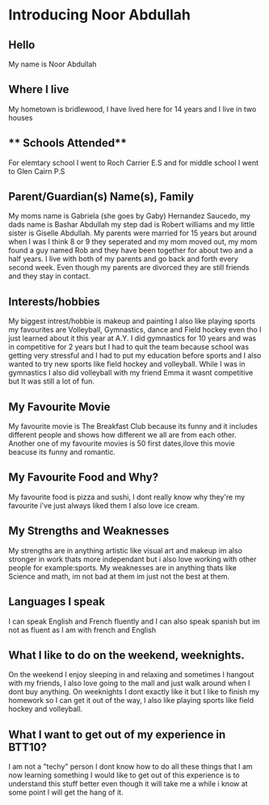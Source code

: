 # Introducing Noor Abdullah

## **Hello** 
My name is Noor Abdullah
## **Where I live**
My hometown is bridlewood, I have lived here for 14 years and I live in two houses 
## ** Schools Attended**
For elemtary school I went to Roch Carrier E.S and for middle school I went to Glen Cairn P.S
## **Parent/Guardian(s) Name(s), Family**      
My moms name is Gabriela (she goes by Gaby) Hernandez Saucedo, my dads name is Bashar Abdullah my step dad is Robert williams and my little sister is Giselle Abdullah. My parents were married for 15 years but around when I was I think 8 or 9 they seperated and my mom moved out, my mom found a guy named Rob and they have been together for about two and a half years. I live with both of my parents and go back and forth every second week. Even though my parents are divorced they are still friends and they stay in contact.
## **Interests/hobbies**
My biggest intrest/hobbie is makeup and painting I also like playing sports my favourites are Volleyball, Gymnastics, dance and Field hockey even tho I just learned about it this year at A.Y. I did gymnastics for 10 years and was in competitive for 2 years but I had to quit the team because school was getting very stressful and I had to put my education before sports and I also wanted to try new sports like field hockey and volleyball. While I was in gymnastics I also did volleyball with my friend Emma it wasnt competitive but It was still a lot of fun.  
 ## **My Favourite Movie**
My favourite movie is The Breakfast Club because its funny and it includes different people and shows how different we all are from each other. Another one of my favourite movies is 50 first dates,ilove this movie beacuse its funny and romantic. 
## **My Favourite Food and Why?**
My favourite food is pizza and sushi, I dont really know why they're my favourite i've just always liked them I also love ice cream. 
## **My Strengths and Weaknesses** 
My strengths are in anything artistic like visual art and makeup im also stronger in work thats more independant but i also love working with other people for example:sports. My weaknesses are in anything thats like Science and math, im not bad at them im just not the best at them.
## **Languages I speak**
I can speak English and French fluently and I can also speak spanish but im not as fluent as I am with french and English
## **What I like to do on the weekend, weeknights.**
On the weekend I enjoy sleeping in and relaxing and sometimes I hangout with my friends, I also love going to the mall and just walk around when I dont buy anything. On weeknights I dont exactly like it but I like to finish my homework so I can get it out of the way, I also like playing sports like field hockey and volleyball.
## **What I want to get out of my experience in BTT10?**
I am not a "techy" person I dont know how to do all these things that I am now learning something I would like to get out of this experience is to understand this stuff better even though it will take me a while i know at some point I will get the hang of it.




